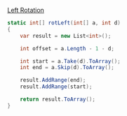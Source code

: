 [Left Rotation](https://www.hackerrank.com/challenges/ctci-array-left-rotation/problem?h_l=interview&playlist_slugs%5B%5D=interview-preparation-kit&playlist_slugs%5B%5D=arrays)

```csharp
static int[] rotLeft(int[] a, int d)
{
    var result = new List<int>();

    int offset = a.Length - 1 - d;

    int start = a.Take(d).ToArray();
    int end = a.Skip(d).ToArray();

    result.AddRange(end);
    result.AddRange(start);

    return result.ToArray();
}
```